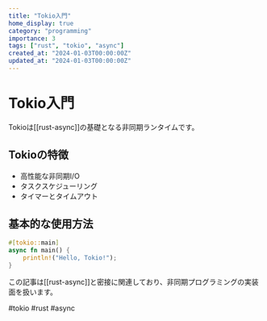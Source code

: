 ```yaml
---
title: "Tokio入門"
home_display: true
category: "programming"
importance: 3
tags: ["rust", "tokio", "async"]
created_at: "2024-01-03T00:00:00Z"
updated_at: "2024-01-03T00:00:00Z"
---
```


# Tokio入門

Tokioは[[rust-async]]の基礎となる非同期ランタイムです。

## Tokioの特徴

- 高性能な非同期I/O
- タスクスケジューリング
- タイマーとタイムアウト

## 基本的な使用方法

```rust
#[tokio::main]
async fn main() {
    println!("Hello, Tokio!");
}
```

この記事は[[rust-async]]と密接に関連しており、非同期プログラミングの実装面を扱います。

#tokio #rust #async